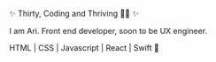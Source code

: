 ✨ Thirty, Coding and Thriving 💅🏻 ✨

I am Ari. Front end developer, soon to be UX engineer.

 HTML | CSS | Javascript | React | Swift
 🐥 

